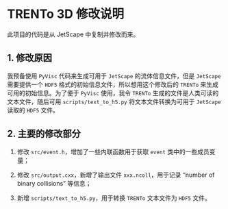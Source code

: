 # TRENTo 3D 修改说明

此项目的代码是从 JetScape 中复制并修改而来。

## 1. 修改原因

我预备使用 `PyVisc` 代码来生成可用于 `JetScape` 的流体信息文件，但是 `JetScape` 需要提供一个 `HDF5` 格式的初始信息文件，所以想用这个修改后的 `TRENTo` 来生成可用的初始信息。为了便于 `PyVisc` 使用，我令 `TRENTo` 生成的文件是人类可读的文本文件，随后可用 `scripts/text_to_h5.py` 将文本文件转换为可用于 `JetScape` 读取的 `HDF5` 文件。

## 2. 主要的修改部分

  1. 修改 `src/event.h`，增加了一些内联函数用于获取 `event` 类中的一些成员变量；

  2. 修改 `src/output.cxx`，新增了输出文件 `xxx.ncoll`，用于记录 “number of binary collisions” 等信息；

  3. 新增 `scripts/text_to_h5.py`，用于转换 `TRENTo` 文本文件为 `HDF5` 文件。
